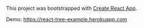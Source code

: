 This project was bootstrapped with [Create React App](https://github.com/facebook/create-react-app).

Demo: https://react-tree-example.herokuapp.com
